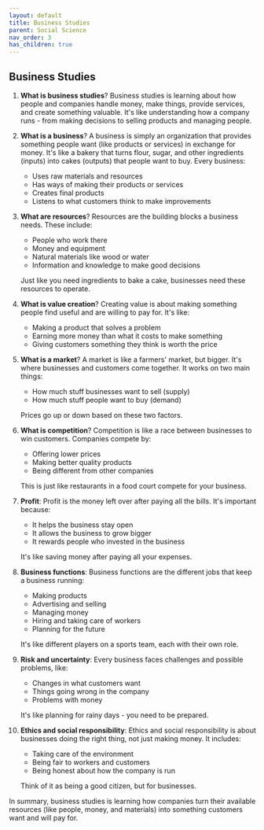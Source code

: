 ```yaml
---
layout: default
title: Business Studies
parent: Social Science
nav_order: 3
has_children: true
---
```


## Business Studies

1. **What is business studies**? Business studies is learning about how people and companies handle money, make things, provide services, and create something valuable. It's like understanding how a company runs - from making decisions to selling products and managing people.

2. **What is a business**? A business is simply an organization that provides something people want (like products or services) in exchange for money. It's like a bakery that turns flour, sugar, and other ingredients (inputs) into cakes (outputs) that people want to buy. Every business:
    - Uses raw materials and resources
    - Has ways of making their products or services
    - Creates final products
    - Listens to what customers think to make improvements

3. **What are resources**? Resources are the building blocks a business needs. These include:
    - People who work there
    - Money and equipment
    - Natural materials like wood or water
    - Information and knowledge to make good decisions
    
    Just like you need ingredients to bake a cake, businesses need these resources to operate.

4. **What is value creation**? Creating value is about making something people find useful and are willing to pay for. It's like:
    - Making a product that solves a problem
    - Earning more money than what it costs to make something
    - Giving customers something they think is worth the price

5. **What is a market**? A market is like a farmers' market, but bigger. It's where businesses and customers come together. It works on two main things:
    - How much stuff businesses want to sell (supply)
    - How much stuff people want to buy (demand)
    
    Prices go up or down based on these two factors.

6. **What is competition**? Competition is like a race between businesses to win customers. Companies compete by:
    - Offering lower prices
    - Making better quality products
    - Being different from other companies
    
    This is just like restaurants in a food court compete for your business.

7. **Profit**: Profit is the money left over after paying all the bills. It's important because:
    - It helps the business stay open
    - It allows the business to grow bigger
    - It rewards people who invested in the business
    
    It's like saving money after paying all your expenses.

8. **Business functions**: Business functions are the different jobs that keep a business running:
    - Making products
    - Advertising and selling
    - Managing money
    - Hiring and taking care of workers
    - Planning for the future

    It's like different players on a sports team, each with their own role.

9. **Risk and uncertainty**: Every business faces challenges and possible problems, like:
    - Changes in what customers want
    - Things going wrong in the company
    - Problems with money

    It's like planning for rainy days - you need to be prepared.

10. **Ethics and social responsibility**: Ethics and social responsibility is about businesses doing the right thing, not just making money. It includes:
    - Taking care of the environment
    - Being fair to workers and customers
    - Being honest about how the company is run
    
    Think of it as being a good citizen, but for businesses.

In summary, business studies is learning how companies turn their available resources (like people, money, and materials) into something customers want and will pay for.
